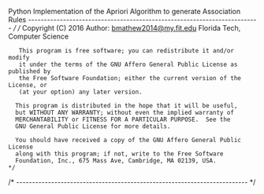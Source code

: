 Python Implementation of the Apriori Algorithm to generate Association Rules
------------------------------------------------------------------------- */
/*   Copyright (C) 2016 
                Author:  bmathew2014@my.fit.edu
                Florida Tech, Computer Science
   
       This program is free software; you can redistribute it and/or modify
       it under the terms of the GNU Affero General Public License as published by
       the Free Software Foundation; either the current version of the License, or
       (at your option) any later version.
   
      This program is distributed in the hope that it will be useful,
      but WITHOUT ANY WARRANTY; without even the implied warranty of
      MERCHANTABILITY or FITNESS FOR A PARTICULAR PURPOSE.  See the
      GNU General Public License for more details.
  
      You should have received a copy of the GNU Affero General Public License
      along with this program; if not, write to the Free Software
      Foundation, Inc., 675 Mass Ave, Cambridge, MA 02139, USA.              */
/* ------------------------------------------------------------------------- */
